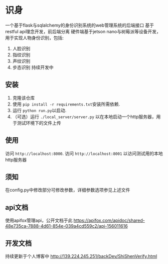# 识身

一个基于flask与sqlalchemy的身份识别系统的web管理系统的后端接口
基于restful api理念开发，前后端分离
硬件端基于jetson nano与树莓派等设备开发，用于实现人物身份识别，包括:
1. 人脸识别 
2. 指纹识别
3. 声纹识别
4. 步态识别
持续开发中

## 安装

1. 克隆该仓库
2. 使用 `pip install -r requirements.txt`安装所需依赖.
3. 运行 `python run.py`以启动.
4. （可选）运行 `./local_server/server.py` 以在本地启动一个http服务器，用于测试环境下的文件上传

## 使用

访问 `http://localhost:8000`.
访问 `http://localhost:8001` 以访问测试用的本地http服务器

## 须知

在config.py中修改部分可修改参数，详细参数选项参见上述文件

## api文档

使用apifox管理api，公开文档于此
https://apifox.com/apidoc/shared-48e735ca-7888-4d61-854e-039a4cd559c2/api-156011616

## 开发文档

持续更新于个人博客中
http://139.224.245.251/backDev/ShiShenVerify.html